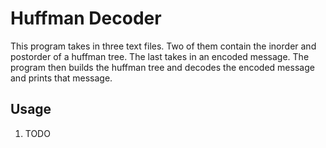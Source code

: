 # Huffman Decoder
This program takes in three text files. Two of them contain the inorder and postorder of a huffman tree. The last takes in an encoded message. The program then builds the huffman tree and decodes the encoded message and prints that message.

## Usage
1. TODO
